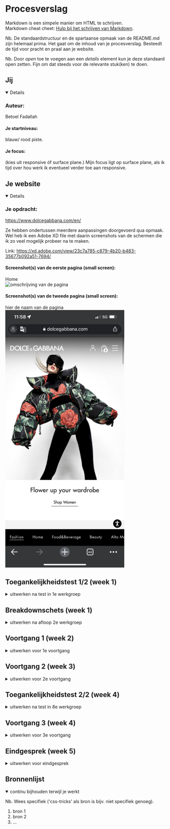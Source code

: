 # Procesverslag
Markdown is een simpele manier om HTML te schrijven.  
Markdown cheat cheet: [Hulp bij het schrijven van Markdown](https://github.com/adam-p/markdown-here/wiki/Markdown-Cheatsheet).

Nb. De standaardstructuur en de spartaanse opmaak van de README.md zijn helemaal prima. Het gaat om de inhoud van je procesverslag. Besteedt de tijd voor pracht en praal aan je website.

Nb. Door *open* toe te voegen aan een *details* element kun je deze standaard open zetten. Fijn om dat steeds voor de relevante stuk(ken) te doen.





## Jij

<details open>

  ### Auteur:
  Betoel Fadallah

  #### Je startniveau:
  blauw/ rood piste.

  #### Je focus:
  (kies uit responsive óf surface plane.)
  Mijn focus ligt op surface plane, als ik tijd over hou werk ik eventueel verder toe aan responsive. 

</details>





## Je website

<details open>

  ### Je opdracht:
  https://www.dolcegabbana.com/en/
  
  Ze hebben ondertussen meerdere aanpassingen doorgevoerd qua opmaak. Wel heb ik een Adobe XD file met daarin screenshots van de schermen die ik zo veel mogelijk probeer na te maken.

  Link: https://xd.adobe.com/view/23c7a785-c879-4b20-b483-35677b092a51-7694/
  
  #### Screenshot(s) van de eerste pagina (small screen): 
  Home   
  <img src="readme-images/" width="375px" alt="omschrijving van de pagina">

  #### Screenshot(s) van de tweede pagina (small screen):
  hier de naam van de pagina  
  <img src="readme-images/dolce_and_gabbana_home_ss.png" width="375px" alt="omschrijving van de pagina">
 
</details>



## Toegankelijkheidstest 1/2 (week 1)

<details>
  <summary>uitwerken na test in 1e werkgroep</summary>

  ### Bevindingen
  Lijst met je bevindingen die in de test naar voren kwamen:

  Voor het onderzoeksfase heb ik samen met Leanne aantal verschillende testen uitgevoerd op de site om zo te achterhalen welke beperkingen en belemmeringen bepaalde doelgroepen wellicht tegenaan lopen. We hebben daarvoor verschillende visuele testen voor wat betreft zicht en beeld die verschillende gebruikers ervaren maar ook fysieke obstakels, denk aan typen op het toetsenbord waarbij elastiekjes om de vingers zijn gevestigd. Zo hebben we ook ervaren welke handelingen het lastiger maakt voor sommige gebruikers en konden we daardoor beter inleven. Er zijn 3 hoofd testen uitgevoerd:

  1. Blur/Glare Cataract #200776 werd als een groot belemmering ervaren. Overgroot deel van de teksten waren niet goed leesbaar en koste de gebruiker (Leanne) meer tijd om ze te herkennen. Deze gebruiker kan beter gebruik maken van gehoor, want op beeld kun je helaas niet rekennen... 
  <img src="readme-images/IMG_2233.jpg" width="375px" alt="omschrijving van de pagina">

  2. Low contrast bril #0778P van Optelec.com zorgde voor weinig tot geen belemmering. Voordeel van Dolce & Gabbana site (afgekort DC) is dat overgroot deel van de huisstijl en huidige campagne die gevoerd word sterk in contrast is en met name zwart/ wit.
  <img src="readme-images/IMG_2230.jpg" width="375px" alt="omschrijving van de pagina">

  3. Peripheral Field Loss #0775P zorgde voor een redelijke tot grote belemmering voor de gebruiker. Zicht over de site was matig, maar dit kwam voornamelijk door de beperkte beeld en de hoeveelheid breedte de gebruiker kon waarnemen. Knoppen waren lastiger te spotten, ook omdat DC aanzienlijk kleinere knoppen heeft dan een gemiddelde site.
  <img src="readme-images/IMG_2195.jpg" width="375px" alt="omschrijving van de pagina">

  4. Ballon voor ADHD en gebruikers met slechte concentratie span, was de site wel prima te bedienen. Visueel waren er geen belemmeringen. En over het algeel kan de gebruiker door de 2 losse navigatie balken(3 eigenlijk) sneller producten vinden door de geavanceerde menu opties die gecategoriseerd zijn.
  <img src="readme-images/IMG_2216.jpg" width="375px" alt="omschrijving van de pagina">

  5.   


  #### Screenreader
  Hier korte omschrijving (met indien nodig afbeeldingen)

  Hier een omschrijving van hoe het opgelost kan worden (met indien nodig afbeeldingen)


  #### Muis en Toetsenbord 
  Hier korte omschrijving (met indien nodig afbeeldingen)

  Hier een omschrijving van hoe het opgelost kan worden (met indien nodig afbeeldingen)


  #### Motoriek (shocks, elastiekjes)
  Hier korte omschrijving (met indien nodig afbeeldingen)

  Hier een omschrijving van hoe het opgelost kan worden (met indien nodig afbeeldingen)


  #### Visueel (brillen, contrast, kleurenblind, dark/light). 
  Hier korte omschrijving (met indien nodig afbeeldingen)

  Hier een omschrijving van hoe het opgelost kan worden (met indien nodig afbeeldingen)

</details>



## Breakdownschets (week 1)

<details>
  <summary>uitwerken na afloop 2e werkgroep</summary>

  ### de hele pagina: 
  <img src="readme-images/dummy-plaatje.jpg" width="375px" alt="breakdown van de hele pagina">

  ### dynamisch deel (bijv menu): 
  <img src="readme-images/dummy-plaatje.jpg" width="375px" alt="breakdown van een dynamisch deel">

  ### wellicht nog een dynamisch deel (bijv filter): 
  <img src="readme-images/dummy-plaatje.jpg" width="375px" alt="breakdown van nog een dynamisch deel">

</details>





## Voortgang 1 (week 2)

<details>
  <summary>uitwerken voor 1e voortgang</summary>

  ### Stand van zaken
  hier dit ging goed & dit was lastig (neem ook screenshots op van delen van je website en code)


  ### Agenda voor meeting
  samen met je groepje opstellen

  | student 1      | student 2          | student 3    | student 4        |
  | ---            | ---                | ---          | ---              |
  | dit bespreken  | en dit             | en ik dit    | en dan ik dat    |
  | en dat ook nog | dit als er tijd is | nog een punt | dit wil ik zeker |
  | ...            | ...                | ...          | ...              |


  ### Verslag van meeting
  hier na afloop snel de uitkomsten van de meeting vastleggen

  - punt 1
  - punt 2
  - nog een punt
  - ...

</details>





## Voortgang 2 (week 3)

<details>
  <summary>uitwerken voor 2e voortgang</summary>

  ### Stand van zaken
  hier dit ging goed & dit was lastig (neem ook screenshots op van delen van je website en code)


  ### Agenda voor meeting
  samen met je groepje opstellen

  | student 1      | student 2          | student 3    | student 4        |
  | ---            | ---                | ---          | ---              |
  | dit bespreken  | en dit             | en ik dit    | en dan ik dat    |
  | en dat ook nog | dit als er tijd is | nog een punt | dit wil ik zeker |
  | ...            | ...                | ...          | ...              |


  ### Verslag van meeting
  hier na afloop snel de uitkomsten van de meeting vastleggen

  - punt 1
  - punt 2
  - nog een punt
- ...

</details>





## Toegankelijkheidstest 2/2 (week 4)

<details>
  <summary>uitwerken na test in 8e werkgroep</summary>

  ### Bevindingen
  Lijst met je bevindingen die in de test naar voren kwamen (geef ook aan wat er verbeterd is):

  #### Screenreader
  Hier korte omschrijving (met indien nodig afbeeldingen)

  Hier een omschrijving van hoe het opgelost kan worden (met indien nodig afbeeldingen)


  #### Muis en Toetsenbord 
  Hier korte omschrijving (met indien nodig afbeeldingen)

  Hier een omschrijving van hoe het opgelost kan worden (met indien nodig afbeeldingen)


  #### Motoriek (shocks, elastiekjes)
  Hier korte omschrijving (met indien nodig afbeeldingen)

  Hier een omschrijving van hoe het opgelost kan worden (met indien nodig afbeeldingen)


  #### Visueel (brillen, contrast, kleurenblind, dark/light). 
  Hier korte omschrijving (met indien nodig afbeeldingen)

  Hier een omschrijving van hoe het opgelost kan worden (met indien nodig afbeeldingen)

</details>





## Voortgang 3 (week 4)

<details>
  <summary>uitwerken voor 3e voortgang</summary>

  ### Stand van zaken
  hier dit ging goed & dit was lastig (neem ook screenshots op van delen van je website en code)


  ### Agenda voor meeting
  samen met je groepje opstellen

  | student 1      | student 2          | student 3    | student 4        |
  | ---            | ---                | ---          | ---              |
  | dit bespreken  | en dit             | en ik dit    | en dan ik dat    |
  | en dat ook nog | dit als er tijd is | nog een punt | dit wil ik zeker |
  | ...            | ...                | ...          | ...              |


  ### Verslag van meeting
  hier na afloop snel de uitkomsten van de meeting vastleggen

  - punt 1
  - punt 2
  - nog een punt
  - ...

</details>





## Eindgesprek (week 5)

<details>
  <summary>uitwerken voor eindgesprek</summary>

  ### Je uitkomst - karakteristiek screenshots:
  <img src="readme-images/dummy-plaatje.jpg" width="375px" alt="uitomst opdracht 1">


  ### Dit ging goed/Heb ik geleerd: 
  Korte omschrijving met plaatjes

  <img src="readme-images/dummy-plaatje.jpg" width="375px" alt="top">


  ### Dit was lastig/Is niet gelukt:
  Korte omschrijving met plaatjes

  <img src="readme-images/dummy-plaatje.jpg" width="375px" alt="bummer">
</details>





## Bronnenlijst

<details open>
  <summary>continu bijhouden terwijl je werkt</summary>

  Nb. Wees specifiek ('css-tricks' als bron is bijv. niet specifiek genoeg).

  1. bron 1
  2. bron 2
  3. ...

</details>